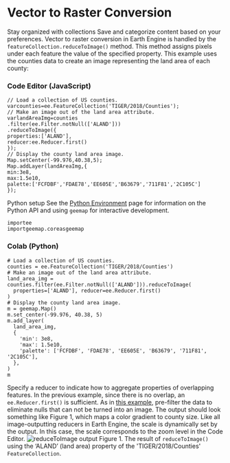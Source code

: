  
#  Vector to Raster Conversion 
Stay organized with collections  Save and categorize content based on your preferences. 
Vector to raster conversion in Earth Engine is handled by the `featureCollection.reduceToImage()` method. This method assigns pixels under each feature the value of the specified property. This example uses the counties data to create an image representing the land area of each county:
### Code Editor (JavaScript)
```
// Load a collection of US counties.
varcounties=ee.FeatureCollection('TIGER/2018/Counties');
// Make an image out of the land area attribute.
varlandAreaImg=counties
.filter(ee.Filter.notNull(['ALAND']))
.reduceToImage({
properties:['ALAND'],
reducer:ee.Reducer.first()
});
// Display the county land area image.
Map.setCenter(-99.976,40.38,5);
Map.addLayer(landAreaImg,{
min:3e8,
max:1.5e10,
palette:['FCFDBF','FDAE78','EE605E','B63679','711F81','2C105C']
});
```

Python setup
See the [ Python Environment](https://developers.google.com/earth-engine/guides/python_install) page for information on the Python API and using `geemap` for interactive development.
```
importee
importgeemap.coreasgeemap
```

### Colab (Python)
```
# Load a collection of US counties.
counties = ee.FeatureCollection('TIGER/2018/Counties')
# Make an image out of the land area attribute.
land_area_img = counties.filter(ee.Filter.notNull(['ALAND'])).reduceToImage(
  properties=['ALAND'], reducer=ee.Reducer.first()
)
# Display the county land area image.
m = geemap.Map()
m.set_center(-99.976, 40.38, 5)
m.add_layer(
  land_area_img,
  {
    'min': 3e8,
    'max': 1.5e10,
    'palette': ['FCFDBF', 'FDAE78', 'EE605E', 'B63679', '711F81', '2C105C'],
  },
)
m
```

Specify a reducer to indicate how to aggregate properties of overlapping features. In the previous example, since there is no overlap, an `ee.Reducer.first()` is sufficient. As in [this example](https://developers.google.com/earth-engine/guides/reducers_reduce_columns), pre-filter the data to eliminate nulls that can not be turned into an image. The output should look something like Figure 1, which maps a color gradient to county size. Like all image-outputting reducers in Earth Engine, the scale is dynamically set by the output. In this case, the scale corresponds to the zoom level in the Code Editor.
![reduceToImage output](https://developers.google.com/static/earth-engine/images/ReduceToImage_counties.png) Figure 1. The result of `reduceToImage()` using the ‘ALAND’ (land area) property of the 'TIGER/2018/Counties' `FeatureCollection`. 

